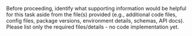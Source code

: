 <!-- Original FlashPaste name: Identifying Required Project Dependencies -->
<!-- FlashPaste ID: 212 -->

Before proceeding, identify what supporting information would be helpful for this task aside from the file(s) provided (e.g., additional code files, config files, package versions, environment details, schemas, API docs). Please list only the required files/details - no code implementation yet.